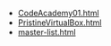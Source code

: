 * [CodeAcademy01.html](CodeAcademy01.html)
* [PristineVirtualBox.html](PristineVirtualBox.html)
* [master-list.html](master-list.html)